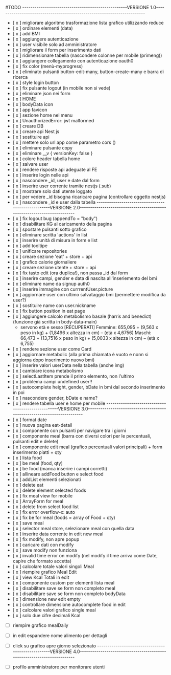 #TODO
---------------------------------------------------VERSIONE 1.0------------------------------------------------------------------------
- [ x ] migliorare algoritmo trasformazione lista grafico utilizzando reduce
- [ x ] ordinare elementi (data)
- [ x ] add BMI
- [ x ] aggiungere autenticazione
- [ x ] user visibile solo ad amministratore
- [ x ] migliorare il form per inserimento dati
- [ x ] ridimensionare tabella (nascondere colonne per mobile (primeng))
- [ x ] aggiungere collegamento con autenticazione oauth0
- [ x ] fix color (menù-myprogress)
- [ x ] eliminato pulsanti button-edit-many, button-create-many e barra di ricerca
- [ x ] style login button
- [ x ] fix pulsante logout (in mobile non si vede)
- [ x ] eliminare json nei form
- [ x ] HOME
- [ x ] bodyData icon
- [ x ] app favicon
- [ x ] sezione home nel menu
- [ x ] UnauthorizedError: jwt malformed
- [ x ] creare DB
- [ x ] creare api Nest js
- [ x ] sostituire api
- [ x ] mettere solo url app come parametro cors ()
- [ x ] eliminare pulsante copy
- [ x ] eliminare __v { versionKey: false }
- [ x ] colore header tabella home
- [ x ] salvare user
- [ x ] rendere risposte api adeguate al FE
- [ x ] inserire login nelle api
- [ x ] nascondere _id, user e date dal form
- [ x ] inserire user corrente tramite nestjs (.sub)
- [ x ] mostrare solo dati utente loggato
- [ x ] per vedere _id bisogna ricaricare pagina (controllare oggetto nestjs)
- [ x ] nascondere _id e user dalla tabella
  ---------------------------------------------------VERSIONE 2.0------------------------------------------------------------------------
- [ x ] fix logout bug (appendTo = "body")
- [ x ] disabilitare KG al caricamento della pagina
- [ x ] spostare pulsanti sotto grafico
- [ x ] eliminare scritta 'actions' in list
- [ x ] inserire unità di misura in form e list
- [ x ] add tooltipe
- [ x ] unificare repositories
- [ x ] creare sezione 'eat' + store + api
- [ x ] grafico calorie giornaliere
- [ x ] creare sezione utente + store + api
- [ x ] fix tasto edit (ora duplica!), non passa _id dal form
- [ x ] inserire campi, gender e data di nascita all'inseriemento del bmi
- [ x ] eliminare name da signup auth0
- [ x ] inserire immagine con currrentUser.picture
- [ x ] aggiornare user con ultimo salvataggio bmi (permettere modifica da user?)
- [ x ] sostituire name con user.nickname
- [ x ] fix button position in eat page
- [ x ] aggiungere calcolo metabolismo basale (harris and benedict) (funzione già scritta in body-data-main)
  - servono età e sesso [RECUPERATI]
    Femmine: 655,095 + (9,563 x peso in kg) + (1,8496 x altezza in cm) – (età x 4,6756)
    Maschi: 66,473 + (13,7516 x peso in kg) + (5,0033 x altezza in cm) – (età x 6,755)
- [ x ] rendere sezione user come Card
- [ x ] aggiornare metabolic (alla prima chiamata è vuoto e nonn si aggiorna dopo inserimento nuovo bmi)
- [ x ] inserire valori userData nella tabella (anche img)
- [ x ] cambiare icona metabolismo
- [ x ] selectLastItem prende il primo elemento, non l'ultimo
- [ x ] problema campi undefined user!!
- [ x ] autocomplete height, gender, bDate in bmi dal secondo inserimento in poi
- [ x ] nascondere gender, bDate e name?
- [ x ] rendere tabella user e home per mobile
  ---------------------------------------------------VERSIONE 3.0------------------------------------------------------------------------
- [ x ] format date
- [ x ] nuova pagina eat-detail
- [ x ] componente con pulsanti per navigare tra i giorni
- [ x ] componente meal (barra con diversi colori per le percentuali, pulsanti edit e delete)
- [ x ] componente edit meal (grafico percentuali valori principali) + form inserimento piatti + qty
- [ x ] lista food
- [ x ] be meal (food, qty)
- [ x ] be food (manca inserire i campi corretti)
- [ x ] allineare addFood button e select food
- [ x ] addList elementi selezionati
- [ x ] delete eat
- [ x ] delete element selected foods
- [ x ] fix meal view for mobile
- [ x ] ArrayForm for meal
- [ x ] delete from select food list
- [ x ] fix error overflow-x: auto
- [ x ] fix be for meal (foods = array of Food + qty)
- [ x ] save meal
- [ x ] selector meal store, selezionare meal con quella data
- [ x ] inserire data corrente in edit new meal
- [ x ] fix modify, non apre popup
- [ x ] caricare dati con modify
- [ x ] save modify non funziona
- [ x ] invalid time error on modify (nel modify il time arriva come Date, capire che formato accetta)
- [ x ] calcolare totale valori singoli Meal
- [ x ] riempire grafico Meal Edit
- [ x ] view Kcal Totali in edit
- [ x ] componente custom per elementi lista meal
- [ x ] disabilitare save se form non completo meal
- [ x ] disabilitare save se form non completo bodyData
- [ x ] dimensione new edit empty
- [ x ] controllare dimensione autocomplete food in edit
- [ x ] calcolare valori grafico single meal
- [ x ] solo due cifre decimali Kcal
- [   ] riempire grafico mealDaily
- [   ] in edit espandere nome alimento per dettagli
- [   ] click su grafico apre giorno selezionato
  ---------------------------------------------------VERSIONE 4.0------------------------------------------------------------------------

- [   ] profilo amministratore per monitorare utenti
